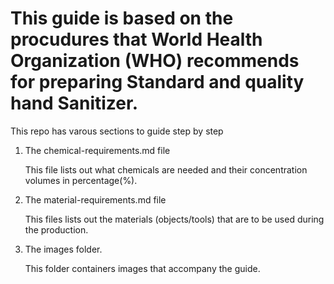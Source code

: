 # This guide is based on the procudures that World Health Organization (WHO) recommends for preparing Standard and quality hand Sanitizer.
This repo has varous sections to guide step by step
1. The chemical-requirements.md file

    This file lists out what chemicals are needed and their concentration volumes in percentage(%).
  
2. The material-requirements.md file
    
    This files lists out the materials (objects/tools) that are to be used during the production.
  
3. The images folder.

   This folder containers images that accompany the guide.
